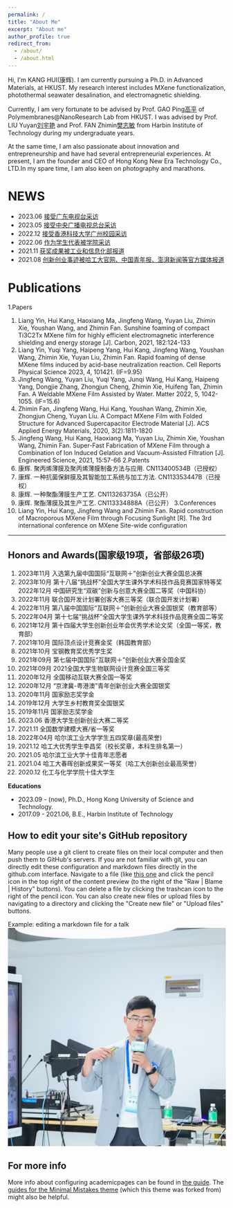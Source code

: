 ```yaml
---
permalink: /
title: "About Me"
excerpt: "About me"
author_profile: true
redirect_from: 
  - /about/
  - /about.html
---
```


Hi, I'm KANG HUI(康辉). I am currently pursuing a Ph.D. in Advanced Materials, at HKUST. My research interest includes MXene functionalization, photothermal seawater desalination, and electromagnetic shielding.

Currently, I am very fortunate to be advised by Prof. GAO Ping[高平](https://seng.hkust.edu.hk/about/people/faculty/ping-gao) of Polymembranes@NanoResearch Lab from HKUST. I was advised by Prof. LIU Yuyan[刘宇艳](http://homepage.hit.edu.cn/liuyuyan?lang=zh) and Prof. FAN Zhimin[樊志敏](http://homepage.hit.edu.cn/fanzhimin?lang=zh) from Harbin Institute of Technology during my undergraduate years.

At the same time, I am also passionate about innovation and entrepreneurship and have had several entrepreneurial experiences. At present, I am the founder and CEO of Hong Kong New Era Technology Co., LTD.In my spare time, I am also keen on photography and marathons.  


NEWS
======
- 2023.06  [接受广东电视台采访](https://m.itouchtv.cn/liveRich/93133?shareId=QRLA2FDC&currentTag=1)
- 2023.05  [接受中央广播电视总台采访](https://content-static.cctvnews.cctv.com/snow-book/video.html?toc_style_id=video_default&share_to=wechat&item_id=940043906949408370&track_id=CF654EE5-4D70-4B02-A332-4D87D7D789D0_706588125896)
- 2022.12  [接受香港科技大学广州校园采访](https://mp.weixin.qq.com/s/e4RfzDmUk4nBxOAEjiEfMw)
- 2022.06  [作为学生代表被学院采访](https://mp.weixin.qq.com/s/JBnORi7Wpl9XBh9-wMcE7w)
- 2021.11  [获奖成果被工业和信息化部报道](https://www.miit.gov.cn/xwdt/gxdt/bsdw/art/2021/art_64a7ac087ac74d689b9282c5af640b16.html)
- 2021.08  [创新创业事迹被哈工大官网、中国青年报、澎湃新闻等官方媒体报道](http://news.cyol.com/gb/articles/2021-08/09/content_K2XPWsB7K.html)

Publications
======
1.Papers
1. Liang Yin, Hui Kang, Haoxiang Ma, Jingfeng Wang, Yuyan Liu, Zhimin Xie, Youshan Wang, and Zhimin Fan. Sunshine foaming of compact Ti3C2Tx MXene film for highly efficient electromagnetic interference shielding and energy storage [J]. Carbon, 2021, 182:124-133
2. Liang Yin, Yuqi Yang, Haipeng Yang, Hui Kang, Jingfeng Wang, Youshan Wang, Zhimin Xie, Yuyan Liu, Zhimin Fan. Rapid foaming of dense MXene films induced by acid-base neutralization reaction. Cell Reports Physical Science 2023, 4, 101421. (IF=9.95)
3. Jingfeng Wang, Yuyan Liu, Yuqi Yang, Junqi Wang, Hui Kang, Haipeng Yang, Dongjie Zhang, Zhongjun Cheng, Zhimin Xie, Huifeng Tan, Zhimin Fan. A Weldable MXene Film Assisted by Water. Matter 2022, 5, 1042-1055. (IF=15.6)
4. Zhimin Fan, Jingfeng Wang, Hui Kang, Youshan Wang, Zhimin Xie, Zhongjun Cheng, Yuyan Liu. A Compact MXene Film with Folded Structure for Advanced Supercapacitor Electrode Material [J]. ACS Applied Energy Materials, 2020, 3(2):1811-1820
5. Jingfeng Wang, Hui Kang, Haoxiang Ma, Yuyan Liu, Zhimin Xie, Youshan Wang, Zhimin Fan. Super-Fast Fabrication of MXene Film through a Combination of Ion Induced Gelation and Vacuum-Assisted Filtration [J]. Engineered Science, 2021, 15:57-66
2.Patents
1. 康辉. 聚丙烯薄膜及聚丙烯薄膜制备方法与应用. CN113400534B（已授权）
2. 康辉. 一种抗菌保鲜膜及其智能加工系统与加工方法. CN113353447B（已授权）
3. 康辉. 一种聚酯薄膜生产工艺. CN113263735A（已公开）
4. 康辉. 聚酯薄膜及其生产工艺. CN113334888A（已公开）
3.Conferences
1. Liang Yin, Hui Kang, Jingfeng Wang and Zhimin Fan. Rapid construction of Macroporous MXene Film through Focusing Sunlight [R]. The 3rd international conference on MXene
Site-wide configuration

------

Honors and Awards(国家级19项，省部级26项)
------
1. 2023年11月  入选第九届中国国际“互联网＋”创新创业大赛全国总决赛
2. 2023年10月  第十八届“挑战杯”全国大学生课外学术科技作品竞赛国家特等奖2022年12月  中国研究生“双碳”创新与创意大赛全国二等奖（中国科协）
3. 2022年11月  联合国开发计划署创客大赛三等奖（联合国开发计划署）
4. 2022年11月  第八届中国国际“互联网＋”创新创业大赛全国银奖（教育部等）
5. 2022年04月  第十七届“挑战杯”全国大学生课外学术科技作品竞赛全国二等奖
6. 2021年12月  第十四届大学生创新创业年会优秀学术论文奖（全国一等奖，教育部）
7. 2021年10月  国际顶点设计竞赛金奖（韩国教育部）
8. 2021年10月  宝钢教育奖优秀学生奖
9. 2021年09月  第七届中国国际“互联网＋”创新创业大赛全国金奖
10. 2021年09月  2021全国大学生物联网设计竞赛全国三等奖
11. 2020年12月  全国移动互联大赛全国一等奖
12. 2020年12月 “京津冀-粤港澳”青年创新创业大赛全国银奖
13. 2020年11月  国家励志奖学金
14. 2019年12月  大学生乡村教育奖全国银奖
15. 2019年11月  国家励志奖学金
16. 2023.06	香港大学生创新创业大赛二等奖
17. 2021.11	全国数学建模大赛/省一等奖
18. 2022年04月  哈尔滨工业大学学生五四奖章(最高荣誉)
19. 2021.12	哈工大优秀学生李昌奖（校长奖章，本科生排名第一）
20. 2021.05	哈尔滨工业大学十佳青年志愿者
21. 2021.04	哈工大春晖创新成果奖一等奖（哈工大创新创业最高荣誉）
22. 2020.12	化工与化学学院十佳大学生

**Educations**

- 2023.09 - (now), Ph.D., Hong Kong University of Science and Technology.
- 2017.09 - 2021.06, B.E., Harbin Institute of Technology

How to edit your site's GitHub repository
------
Many people use a git client to create files on their local computer and then push them to GitHub's servers. If you are not familiar with git, you can directly edit these configuration and markdown files directly in the github.com interface. Navigate to a file (like [this one](https://github.com/academicpages/academicpages.github.io/blob/master/_talks/2012-03-01-talk-1.md) and click the pencil icon in the top right of the content preview (to the right of the "Raw | Blame | History" buttons). You can delete a file by clicking the trashcan icon to the right of the pencil icon. You can also create new files or upload files by navigating to a directory and clicking the "Create new file" or "Upload files" buttons. 

Example: editing a markdown file for a talk
![Kang Hui talking](/images/IMG_20231103_004249.jpg)

For more info
------
More info about configuring academicpages can be found in [the guide](https://academicpages.github.io/markdown/). The [guides for the Minimal Mistakes theme](https://mmistakes.github.io/minimal-mistakes/docs/configuration/) (which this theme was forked from) might also be helpful.
